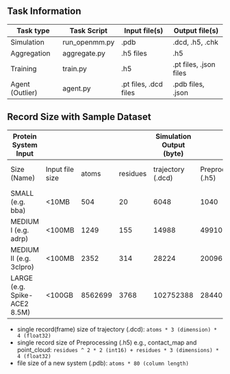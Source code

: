 ## Task Information
| Task type	| Task Script | Input file(s) | Output file(s) | 
| --------- | ----------- | ------------- | -------------- |  
| Simulation | run_openmm.py | .pdb | .dcd, .h5, .chk | 
| Aggregation | aggregate.py | .h5 files | .h5 | 
| Training | train.py | .h5 | .pt files, .json files | 
| Agent (Outlier) | agent.py | .pt files, .dcd files | .pdb files, .json | 

## Record Size with Sample Dataset

| Protein System Input         |                 |         |          | Simulation Output (byte) |                     | Training Output      | Agent (Outlier) Output |
|------------------------------|-----------------|---------|----------|--------------------------|---------------------|----------------------|------------------------|
| Size (Name)                  | Input file size | atoms   | residues | trajectory (.dcd)        | Preprocessing (.h5) | "model (.pt, .json)" | New system (.pdb)      |
| SMALL (e.g. bba)             | <10MB           | 504     | 20       | 6048                     | 1040                | 10M (approx)         | 40320                  |
| MEDIUM I (e.g. adrp)         | <100MB          | 1249    | 155      | 14988                    | 49910               |                      | 99920                  |
| MEDIUM II (e.g. 3clpro)      | <100MB          | 2352    | 314      | 28224                    | 200960              |                      | 188160                 |
| LARGE (e.g. Spike-ACE2 8.5M) | <100GB          | 8562699 | 3768     | 102752388                | 28440864            |                      | 685015920              |

- single record(frame) size of trajectory (.dcd): `atoms * 3 (dimension) * 4 (float32)`
- single record size of Preprocessing (.h5) e.g., contact_map and point_cloud: `residues ^ 2 * 2 (int16) + residues * 3 (dimensions) * 4 (float32)`
- file size of a new system (.pdb): `atoms * 80 (column length)`
